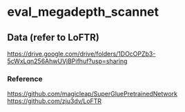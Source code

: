 # eval_megadepth_scannet






## Data (refer to LoFTR)
https://drive.google.com/drive/folders/1DOcOPZb3-5cWxLqn256AhwUVjBPifhuf?usp=sharing


### Reference
https://github.com/magicleap/SuperGluePretrainedNetwork
https://github.com/zju3dv/LoFTR


